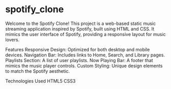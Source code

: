 # spotify_clone
Welcome to the Spotify Clone! This project is a web-based static music streaming application inspired by Spotify, built using HTML and CSS. It mimics the user interface of Spotify, providing a responsive layout for music lovers.

Features
Responsive Design: Optimized for both desktop and mobile devices.
Navigation Bar: Includes links to Home, Search, and Library pages.
Playlists Section: A list of user playlists.
Now Playing Bar: A footer that mimics the music player controls.
Custom Styling: Unique design elements to match the Spotify aesthetic.

Technologies Used
HTML5
CSS3
